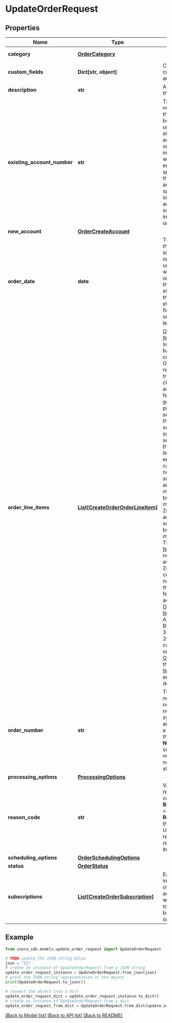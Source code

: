 # UpdateOrderRequest


## Properties

Name | Type | Description | Notes
------------ | ------------- | ------------- | -------------
**category** | [**OrderCategory**](OrderCategory.md) |  | [optional] [default to OrderCategory.NEWSALES]
**custom_fields** | **Dict[str, object]** | Container for custom fields of an Order object.  | [optional] 
**description** | **str** | A description of the order. | [optional] 
**existing_account_number** | **str** | The account number that this order will be created under. It can be either the accountNumber or the account info provided. It will return an error if both are specified. Note that this actually specifies the invoice owner account of the subscriptions included in this order.  | [optional] 
**new_account** | [**OrderCreateAccount**](OrderCreateAccount.md) |  | [optional] 
**order_date** | **date** | The date when the order is signed. All the order actions under this order will use this order date as the contract effective date if the contract effective date field is skipped or its value is left as null. | 
**order_line_items** | [**List[CreateOrderOrderLineItem]**](CreateOrderOrderLineItem.md) | [Order Line Items](https://knowledgecenter.zuora.com/Billing/Subscriptions/Orders/Order_Line_Items/AA_Overview_of_Order_Line_Items) are non subscription based items created by an Order, representing transactional charges such as one-time fees, physical goods, or professional service charges that are not sold as subscription services.   With the Order Line Items feature enabled, you can now launch non-subscription and unified monetization business models in Zuora, in addition to subscription business models.  **Note:** The [Order Line Items](https://knowledgecenter.zuora.com/Billing/Subscriptions/Orders/Order_Line_Items/AA_Overview_of_Order_Line_Items) feature is now generally available to all Zuora customers. You need to enable the [Orders](https://knowledgecenter.zuora.com/BC_Subscription_Management/Orders/AA_Overview_of_Orders#Orders) feature to access the [Order Line Items](https://knowledgecenter.zuora.com/Billing/Subscriptions/Orders/Order_Line_Items/AA_Overview_of_Order_Line_Items) feature. As of Zuora Billing Release 313 (November 2021), new customers who onboard on [Orders](https://knowledgecenter.zuora.com/Billing/Subscriptions/Orders/AA_Overview_of_Orders) will have the [Order Line Items](https://knowledgecenter.zuora.com/Billing/Subscriptions/Orders/Order_Line_Items) feature enabled by default.          | [optional] 
**order_number** | **str** | The order number of the new order. If not provided, system will auto-generate a number for this order.    **Note:** Make sure the order number does not contain a slash.   | [optional] 
**processing_options** | [**ProcessingOptions**](ProcessingOptions.md) |  | [optional] 
**reason_code** | **str** | Values of reason code configured in **Billing Settings** &gt; **Configure Reason Codes** through Zuora UI. Indicates the reason when a return order line item occurs.  | [optional] 
**scheduling_options** | [**OrderSchedulingOptions**](OrderSchedulingOptions.md) |  | [optional] 
**status** | [**OrderStatus**](OrderStatus.md) |  | [optional] 
**subscriptions** | [**List[CreateOrderSubscription]**](CreateOrderSubscription.md) | Each item includes a set of order actions, which will be applied to the same base subscription. | [optional] 

## Example

```python
from zuora_sdk.models.update_order_request import UpdateOrderRequest

# TODO update the JSON string below
json = "{}"
# create an instance of UpdateOrderRequest from a JSON string
update_order_request_instance = UpdateOrderRequest.from_json(json)
# print the JSON string representation of the object
print(UpdateOrderRequest.to_json())

# convert the object into a dict
update_order_request_dict = update_order_request_instance.to_dict()
# create an instance of UpdateOrderRequest from a dict
update_order_request_from_dict = UpdateOrderRequest.from_dict(update_order_request_dict)
```
[[Back to Model list]](../README.md#documentation-for-models) [[Back to API list]](../README.md#documentation-for-api-endpoints) [[Back to README]](../README.md)


